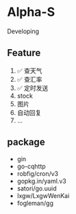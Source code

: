 # Alpha-S

Developing

## Feature
1. &#x2705; 查天气
2. &#x2705; 查汇率
3. &#x2705; 定时发送
4. stock
5. 图片
6. 自动回复
7. ...

## package
- gin
- go-cqhttp
- robfig/cron/v3
- gopkg.in/yaml.v3
- satori/go.uuid
- lxgw/LxgwWenKai
- fogleman/gg